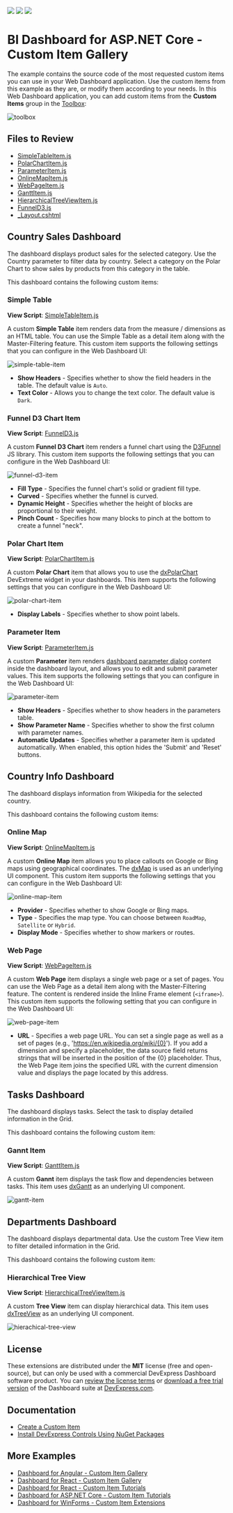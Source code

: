 <!-- default badges list -->
![](https://img.shields.io/endpoint?url=https://codecentral.devexpress.com/api/v1/VersionRange/400503150/23.1.2%2B)
[![](https://img.shields.io/badge/Open_in_DevExpress_Support_Center-FF7200?style=flat-square&logo=DevExpress&logoColor=white)](https://supportcenter.devexpress.com/ticket/details/T1032999)
[![](https://img.shields.io/badge/📖_How_to_use_DevExpress_Examples-e9f6fc?style=flat-square)](https://docs.devexpress.com/GeneralInformation/403183)
<!-- default badges end -->
# BI Dashboard for ASP.NET Core - Custom Item Gallery

The example contains the source code of the most requested custom items you can use in your Web Dashboard application. Use the custom items from this example as they are, or modify them according to your needs. In this Web Dashboard application, you can add custom items from the **Custom Items** group in the [Toolbox](https://docs.devexpress.com/Dashboard/117442/web-dashboard/ui-elements-and-customization/ui-elements/toolbox):

![toolbox](images/toolbox.png)

## Files to Review

* [SimpleTableItem.js](CS/AspNetCoreCustomItem/wwwroot/js/SimpleTableItem.js)
* [PolarChartItem.js](CS/AspNetCoreCustomItem/wwwroot/js/PolarChartItem.js)
* [ParameterItem.js](CS/AspNetCoreCustomItem/wwwroot/js/ParameterItem.js)
* [OnlineMapItem.js](CS/AspNetCoreCustomItem/wwwroot/js/OnlineMapItem.js)
* [WebPageItem.js](CS/AspNetCoreCustomItem/wwwroot/js/WebPageItem.js)
* [GanttItem.js](CS/AspNetCoreCustomItem/wwwroot/js/GanttItem.js)
* [HierarchicalTreeViewItem.js](CS/AspNetCoreCustomItem/wwwroot/js/HierarchicalTreeViewItem.js)
* [FunnelD3.js](CS/AspNetCoreCustomItem/wwwroot/js/FunnelD3.js)
* [_Layout.cshtml](CS/AspNetCoreCustomItem/Pages/_Layout.cshtml)

## Country Sales Dashboard

The dashboard displays product sales for the selected category. Use the Country parameter to filter data by country. Select a category on the Polar Chart to show sales by products from this category in the table.

This dashboard contains the following custom items:

### Simple Table

**View Script**: [SimpleTableItem.js](CS/AspNetCoreCustomItem/wwwroot/js/SimpleTableItem.js)

A custom **Simple Table** item renders data from the measure / dimensions as an HTML table. You can use the Simple Table as a detail item along with the Master-Filtering feature. This custom item supports the following settings that you can configure in the Web Dashboard UI:

![simple-table-item](images/simple-table-item.png)

- **Show Headers** - Specifies whether to show the field headers in the table. The default value is `Auto`.
- **Text Color** - Allows you to change the text color. The default value is `Dark`.

### Funnel D3 Chart Item

**View Script**: [FunnelD3.js](CS/AspNetCoreCustomItem/wwwroot/js/FunnelD3.js)

A custom **Funnel D3 Chart** item renders a funnel chart using the [D3Funnel](https://github.com/jakezatecky/d3-funnel/blob/master/README.md) JS library. This custom item supports the following settings that you can configure in the Web Dashboard UI:

![funnel-d3-item](images/funnel-d3-item.png)

- **Fill Type** - Specifies the funnel chart's solid or gradient fill type.
- **Curved** - Specifies whether the funnel is curved.
- **Dynamic Height** - Specifies whether the height of blocks are proportional to their weight.
- **Pinch Count** - Specifies how many blocks to pinch at the bottom to create a funnel "neck".

### Polar Chart Item

**View Script**: [PolarChartItem.js](CS/AspNetCoreCustomItem/wwwroot/js/PolarChartItem.js)

A custom **Polar Chart** item that allows you to use the [dxPolarChart](https://js.devexpress.com/Documentation/ApiReference/UI_Components/dxPolarChart/) DevExtreme widget in your dashboards. This item supports the following settings that you can configure in the Web Dashboard UI:

![polar-chart-item](images/polar-chart-item.png)

- **Display Labels** - Specifies whether to show point labels.

### Parameter Item

**View Script**: [ParameterItem.js](CS/AspNetCoreCustomItem/wwwroot/js/ParameterItem.js)

A custom **Parameter** item renders [dashboard parameter dialog](https://docs.devexpress.com/Dashboard/117571) content inside the dashboard layout, and allows you to edit and submit parameter values. This item supports the following settings that you can configure in the Web Dashboard UI:

![parameter-item](images/parameter-item.png)

- **Show Headers** - Specifies whether to show headers in the parameters table.
- **Show Parameter Name** - Specifies whether to show the first column with parameter names.
- **Automatic Updates** - Specifies whether a parameter item is updated automatically. When enabled, this option hides the 'Submit' and 'Reset' buttons.

## Country Info Dashboard

The dashboard displays information from Wikipedia for the selected country.

This dashboard contains the following custom items:

### Online Map

**View Script**: [OnlineMapItem.js](CS/AspNetCoreCustomItem/wwwroot/js/OnlineMapItem.js)

A custom **Online Map** item allows you to place callouts on Google or Bing maps using geographical coordinates. The [dxMap](https://js.devexpress.com/Documentation/ApiReference/UI_Components/dxMap/) is used as an underlying UI component. This custom item supports the following settings that you can configure in the Web Dashboard UI:

![online-map-item](images/online-map-item.png)

- **Provider** - Specifies whether to show Google or Bing maps.
- **Type** - Specifies the map type. You can choose between `RoadMap`, `Satellite` or `Hybrid`.
- **Display Mode** - Specifies whether to show markers or routes.

### Web Page

**View Script**: [WebPageItem.js](CS/AspNetCoreCustomItem/wwwroot/js/WebPageItem.js)

A custom **Web Page** item displays a single web page or a set of pages. You can use the Web Page as a detail item along with the Master-Filtering feature. The content is rendered inside the Inline Frame element (`<iframe>`). This custom item supports the following setting that you can configure in the Web Dashboard UI:

![web-page-item](images/web-page-item.png)

- **URL** - Specifies a web page URL. You can set a single page as well as a set of pages (e.g., 'https://en.wikipedia.org/wiki/{0}'). If you add a dimension and specify a placeholder, the data source field returns strings that will be inserted in the position of the {0} placeholder. Thus, the Web Page item joins the specified URL with the current dimension value and displays the page located by this address.

## Tasks Dashboard

The dashboard displays tasks. Select the task to display detailed information in the Grid.

This dashboard contains the following custom item:

### Gannt Item

**View Script**: [GanttItem.js](CS/AspNetCoreCustomItem/wwwroot/js/GanttItem.js)

A custom **Gannt** item displays the task flow and dependencies between tasks. This item uses [dxGantt](https://js.devexpress.com/Documentation/ApiReference/UI_Components/dxGantt/) as an underlying UI component.

![gantt-item](images/gantt-item.png)

## Departments Dashboard

The dashboard displays departmental data. Use the custom Tree View item to filter detailed information in the Grid.

This dashboard contains the following custom item:

### Hierarchical Tree View

**View Script**: [HierarchicalTreeViewItem.js](CS/AspNetCoreCustomItem/wwwroot/js/HierarchicalTreeViewItem.js)

A custom **Tree View** item can display hierarchical data. This item uses [dxTreeView](https://js.devexpress.com/Documentation/ApiReference/UI_Components/dxTreeView/) as an underlying UI component.

![hierachical-tree-view](images/hierachical-tree-view.png)

## License
These extensions are distributed under the **MIT** license (free and open-source), but can only be used with a commercial DevExpress Dashboard software product. You can [review the license terms](https://www.devexpress.com/Support/EULAs/NetComponents.xml) or [download a free trial version](https://go.devexpress.com/DevExpressDownload_UniversalTrial.aspx) of the Dashboard suite at [DevExpress.com](https://www.devexpress.com).

## Documentation

- [Create a Custom Item](https://docs.devexpress.com/Dashboard/117546/web-dashboard/ui-elements-and-customization/create-a-custom-item)
- [Install DevExpress Controls Using NuGet Packages](https://docs.devexpress.com/GeneralInformation/115912/installation/install-devexpress-controls-using-nuget-packages)

## More Examples

- [Dashboard for Angular - Custom Item Gallery](https://github.com/DevExpress-Examples/dashboard-angular-app-custom-item-gallery)
- [Dashboard for React - Custom Item Gallery](https://github.com/DevExpress-Examples/dashboard-react-app-custom-item-gallery)
- [Dashboard for React - Custom Item Tutorials](https://github.com/DevExpress-Examples/dashboard-react-app-custom-item-tutorials)
- [Dashboard for ASP.NET Core - Custom Item Tutorials](https://github.com/DevExpress-Examples/asp-net-core-dashboard-custom-item-tutorials)
- [Dashboard for WinForms - Custom Item Extensions](https://github.com/DevExpress-Examples/winforms-dashboard-custom-items-extension)
